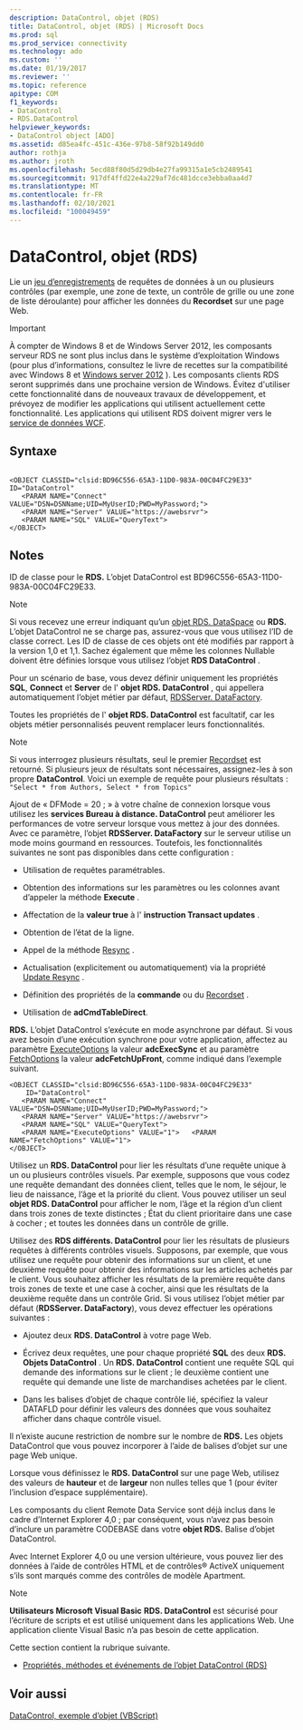 ```yaml
---
description: DataControl, objet (RDS)
title: DataControl, objet (RDS) | Microsoft Docs
ms.prod: sql
ms.prod_service: connectivity
ms.technology: ado
ms.custom: ''
ms.date: 01/19/2017
ms.reviewer: ''
ms.topic: reference
apitype: COM
f1_keywords:
- DataControl
- RDS.DataControl
helpviewer_keywords:
- DataControl object [ADO]
ms.assetid: d85ea4fc-451c-436e-97b8-58f92b149dd0
author: rothja
ms.author: jroth
ms.openlocfilehash: 5ecd88f80d5d29db4e27fa99315a1e5cb2489541
ms.sourcegitcommit: 917df4ffd22e4a229af7dc481dcce3ebba0aa4d7
ms.translationtype: MT
ms.contentlocale: fr-FR
ms.lasthandoff: 02/10/2021
ms.locfileid: "100049459"
---
```

# <a name="datacontrol-object-rds"></a>DataControl, objet (RDS)
Lie un [jeu d’enregistrements](../ado-api/recordset-object-ado.md) de requêtes de données à un ou plusieurs contrôles (par exemple, une zone de texte, un contrôle de grille ou une zone de liste déroulante) pour afficher les données du **Recordset** sur une page Web.  
  
> [!IMPORTANT]
>  À compter de Windows 8 et de Windows Server 2012, les composants serveur RDS ne sont plus inclus dans le système d’exploitation Windows (pour plus d’informations, consultez le livre de recettes sur la compatibilité avec Windows 8 et [Windows server 2012](https://www.microsoft.com/download/details.aspx?id=27416) ). Les composants clients RDS seront supprimés dans une prochaine version de Windows. Évitez d'utiliser cette fonctionnalité dans de nouveaux travaux de développement, et prévoyez de modifier les applications qui utilisent actuellement cette fonctionnalité. Les applications qui utilisent RDS doivent migrer vers le [service de données WCF](/dotnet/framework/wcf/).  
  
## <a name="syntax"></a>Syntaxe  
  
```  
  
<OBJECT CLASSID="clsid:BD96C556-65A3-11D0-983A-00C04FC29E33" ID="DataControl"  
   <PARAM NAME="Connect" VALUE="DSN=DSNName;UID=MyUserID;PWD=MyPassword;">  
   <PARAM NAME="Server" VALUE="https://awebsrvr">  
   <PARAM NAME="SQL" VALUE="QueryText">  
</OBJECT>  
```  
  
## <a name="remarks"></a>Notes  
 ID de classe pour le **RDS.** L’objet DataControl est BD96C556-65A3-11D0-983A-00C04FC29E33.  
  
> [!NOTE]
>  Si vous recevez une erreur indiquant qu’un [objet RDS. DataSpace](./dataspace-object-rds.md) ou **RDS.** L’objet DataControl ne se charge pas, assurez-vous que vous utilisez l’ID de classe correct. Les ID de classe de ces objets ont été modifiés par rapport à la version 1,0 et 1,1. Sachez également que même les colonnes Nullable doivent être définies lorsque vous utilisez l’objet **RDS DataControl** .  
  
 Pour un scénario de base, vous devez définir uniquement les propriétés **SQL**, **Connect** et **Server** de l' **objet RDS. DataControl** , qui appellera automatiquement l’objet métier par défaut, [RDSServer. DataFactory](./datafactory-object-rdsserver.md).  
  
 Toutes les propriétés de l' **objet RDS. DataControl** est facultatif, car les objets métier personnalisés peuvent remplacer leurs fonctionnalités.  
  
> [!NOTE]
>  Si vous interrogez plusieurs résultats, seul le premier [Recordset](../ado-api/recordset-object-ado.md) est retourné. Si plusieurs jeux de résultats sont nécessaires, assignez-les à son propre **DataControl**. Voici un exemple de requête pour plusieurs résultats : `"Select * from Authors, Select * from Topics"`  
  
 Ajout de « DFMode = 20 ; » à votre chaîne de connexion lorsque vous utilisez les **services Bureau à distance. DataControl** peut améliorer les performances de votre serveur lorsque vous mettez à jour des données. Avec ce paramètre, l’objet **RDSServer. DataFactory** sur le serveur utilise un mode moins gourmand en ressources. Toutefois, les fonctionnalités suivantes ne sont pas disponibles dans cette configuration :  
  
-   Utilisation de requêtes paramétrables.  
  
-   Obtention des informations sur les paramètres ou les colonnes avant d’appeler la méthode **Execute** .  
  
-   Affectation de la **valeur true** à l' **instruction Transact updates** .  
  
-   Obtention de l’état de la ligne.  
  
-   Appel de la méthode [Resync](../ado-api/resync-method.md) .  
  
-   Actualisation (explicitement ou automatiquement) via la propriété [Update Resync](../ado-api/update-resync-property-dynamic-ado.md) .  
  
-   Définition des propriétés de la **commande** ou du [Recordset](./recordset-sourcerecordset-properties-rds.md) .  
  
-   Utilisation de **adCmdTableDirect**.  
  
 **RDS.** L’objet DataControl s’exécute en mode asynchrone par défaut. Si vous avez besoin d’une exécution synchrone pour votre application, affectez au paramètre [ExecuteOptions](./executeoptions-property-rds.md) la valeur **adcExecSync** et au paramètre [FetchOptions](./fetchoptions-property-rds.md) la valeur **adcFetchUpFront**, comme indiqué dans l’exemple suivant.  
  
```  
<OBJECT CLASSID="clsid:BD96C556-65A3-11D0-983A-00C04FC29E33"   
    ID="DataControl"  
   <PARAM NAME="Connect" VALUE="DSN=DSNName;UID=MyUserID;PWD=MyPassword;">  
   <PARAM NAME="Server" VALUE="https://awebsrvr">  
   <PARAM NAME="SQL" VALUE="QueryText">  
   <PARAM NAME="ExecuteOptions" VALUE="1">   <PARAM NAME="FetchOptions" VALUE="1">  
</OBJECT>  
```  
  
 Utilisez un **RDS. DataControl** pour lier les résultats d’une requête unique à un ou plusieurs contrôles visuels. Par exemple, supposons que vous codez une requête demandant des données client, telles que le nom, le séjour, le lieu de naissance, l’âge et la priorité du client. Vous pouvez utiliser un seul **objet RDS. DataControl** pour afficher le nom, l’âge et la région d’un client dans trois zones de texte distinctes ; État du client prioritaire dans une case à cocher ; et toutes les données dans un contrôle de grille.  
  
 Utilisez des **RDS différents. DataControl** pour lier les résultats de plusieurs requêtes à différents contrôles visuels. Supposons, par exemple, que vous utilisez une requête pour obtenir des informations sur un client, et une deuxième requête pour obtenir des informations sur les articles achetés par le client. Vous souhaitez afficher les résultats de la première requête dans trois zones de texte et une case à cocher, ainsi que les résultats de la deuxième requête dans un contrôle Grid. Si vous utilisez l’objet métier par défaut (**RDSServer. DataFactory**), vous devez effectuer les opérations suivantes :  
  
-   Ajoutez deux **RDS. DataControl** à votre page Web.  
  
-   Écrivez deux requêtes, une pour chaque propriété **SQL** des deux **RDS. Objets DataControl** . Un **RDS. DataControl** contient une requête SQL qui demande des informations sur le client ; le deuxième contient une requête qui demande une liste de marchandises achetées par le client.  
  
-   Dans les balises d’objet de chaque contrôle lié, spécifiez la valeur DATAFLD pour définir les valeurs des données que vous souhaitez afficher dans chaque contrôle visuel.  
  
 Il n’existe aucune restriction de nombre sur le nombre de **RDS.** Les objets DataControl que vous pouvez incorporer à l’aide de balises d’objet sur une page Web unique.  
  
 Lorsque vous définissez le **RDS. DataControl** sur une page Web, utilisez des valeurs de **hauteur** et de **largeur** non nulles telles que 1 (pour éviter l’inclusion d’espace supplémentaire).  
  
 Les composants du client Remote Data Service sont déjà inclus dans le cadre d’Internet Explorer 4,0 ; par conséquent, vous n’avez pas besoin d’inclure un paramètre CODEBASE dans votre **objet RDS.** Balise d’objet DataControl.  
  
 Avec Internet Explorer 4,0 ou une version ultérieure, vous pouvez lier des données à l’aide de contrôles HTML et de contrôles® ActiveX uniquement s’ils sont marqués comme des contrôles de modèle Apartment.  
  
> [!NOTE]
>  **Utilisateurs Microsoft Visual Basic** **RDS. DataControl** est sécurisé pour l’écriture de scripts et est utilisé uniquement dans les applications Web. Une application cliente Visual Basic n’a pas besoin de cette application.  
  
 Cette section contient la rubrique suivante.  
  
-   [Propriétés, méthodes et événements de l’objet DataControl (RDS)](./datacontrol-object-rds-properties-methods-and-events.md)  
  
## <a name="see-also"></a>Voir aussi  
 [DataControl, exemple d’objet (VBScript)](./datacontrol-object-example-vbscript.md)